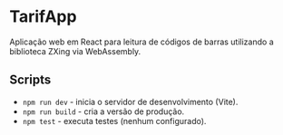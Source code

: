 # TarifApp

Aplicação web em React para leitura de códigos de barras utilizando a biblioteca ZXing via WebAssembly.

## Scripts

- `npm run dev` - inicia o servidor de desenvolvimento (Vite).
- `npm run build` - cria a versão de produção.
- `npm test` - executa testes (nenhum configurado).
